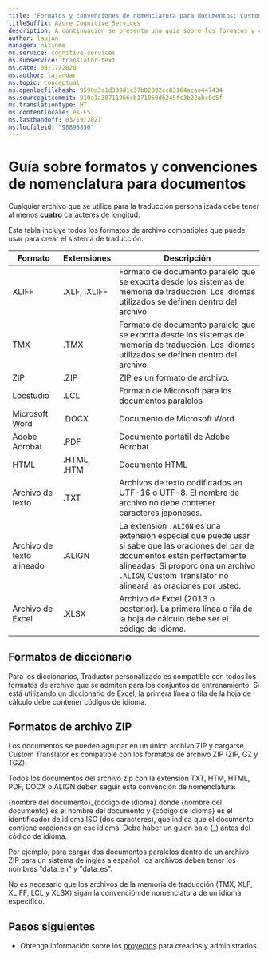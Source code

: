 ```yaml
---
title: 'Formatos y convenciones de nomenclatura para documentos: Custom Translator'
titleSuffix: Azure Cognitive Services
description: A continuación se presenta una guía sobre los formatos y convenciones de nomenclatura de documentos en Custom Translator. Este concepto ayuda a administrar mejor los nombres de los documentos y a evitar los conflictos relacionados con la nomenclatura.
author: laujan
manager: nitinme
ms.service: cognitive-services
ms.subservice: translator-text
ms.date: 08/17/2020
ms.author: lajanuar
ms.topic: conceptual
ms.openlocfilehash: 9598d3c1d339d1c37b02892cc83164acae447434
ms.sourcegitcommit: 910a1a38711966cb171050db245fc3b22abc8c5f
ms.translationtype: HT
ms.contentlocale: es-ES
ms.lasthandoff: 03/19/2021
ms.locfileid: "98895856"
---
```

# <a name="document-formats-and-naming-convention-guidance"></a>Guía sobre formatos y convenciones de nomenclatura para documentos

Cualquier archivo que se utilice para la traducción personalizada debe tener al menos **cuatro** caracteres de longitud.

Esta tabla incluye todos los formatos de archivo compatibles que puede usar para crear el sistema de traducción:

| Formato            | Extensiones   | Descripción                                                                                                                                                                                                                                                                    |
|-------------------|--------------|--------------------------------------------------------------------------------------------------------------------------------------------------------------------------------------------------------------------------------------------------------------------------------|
| XLIFF             | .XLF, .XLIFF | Formato de documento paralelo que se exporta desde los sistemas de memoria de traducción. Los idiomas utilizados se definen dentro del archivo.                                                                                                                                                              |
| TMX               | .TMX         | Formato de documento paralelo que se exporta desde los sistemas de memoria de traducción. Los idiomas utilizados se definen dentro del archivo.                                                                                                                                                              |
| ZIP               | .ZIP         | ZIP es un formato de archivo.                                                                                                                                                                                                        |
| Locstudio         | .LCL         | Formato de Microsoft para los documentos paralelos                                                                                                                                                                                                                                      |
| Microsoft Word    | .DOCX        | Documento de Microsoft Word                                                                                                                                                                                                                                                        |
| Adobe Acrobat     | .PDF         | Documento portátil de Adobe Acrobat                                                                                                                                                                                                                                                |
| HTML              | .HTML, .HTM  | Documento HTML                                                                                                                                                                                                                                                                  |
| Archivo de texto         | .TXT         | Archivos de texto codificados en UTF-16 o UTF-8. El nombre de archivo no debe contener caracteres japoneses.                                                                                                                                                                                        |
| Archivo de texto alineado | .ALIGN       | La extensión `.ALIGN` es una extensión especial que puede usar si sabe que las oraciones del par de documentos están perfectamente alineadas. Si proporciona un archivo `.ALIGN`, Custom Translator no alineará las oraciones por usted. |
| Archivo de Excel        | .XLSX        | Archivo de Excel (2013 o posterior). La primera línea o fila de la hoja de cálculo debe ser el código de idioma.                                                                                                                                                                                                                                                      |

## <a name="dictionary-formats"></a>Formatos de diccionario

Para los diccionarios, Traductor personalizado es compatible con todos los formatos de archivo que se admiten para los conjuntos de entrenamiento. Si está utilizando un diccionario de Excel, la primera línea o fila de la hoja de cálculo debe contener códigos de idioma.

## <a name="zip-file-formats"></a>Formatos de archivo ZIP

Los documentos se pueden agrupar en un único archivo ZIP y cargarse. Custom Translator es compatible con los formatos de archivo ZIP (ZIP, GZ y TGZ).

Todos los documentos del archivo zip con la extensión TXT, HTM, HTML, PDF, DOCX o ALIGN deben seguir esta convención de nomenclatura:

{nombre del documento}\_{código de idioma} donde {nombre del documento} es el nombre del documento y {código de idioma} es el identificador de idioma ISO (dos caracteres), que indica que el documento contiene oraciones en ese idioma. Debe haber un guion bajo (_) antes del código de idioma.

Por ejemplo, para cargar dos documentos paralelos dentro de un archivo ZIP para un sistema de inglés a español, los archivos deben tener los nombres "data_en" y "data_es".

No es necesario que los archivos de la memoria de traducción (TMX, XLF, XLIFF, LCL y XLSX) sigan la convención de nomenclatura de un idioma específico.  

## <a name="next-steps"></a>Pasos siguientes

- Obtenga información sobre los [proyectos](workspace-and-project.md#what-is-a-custom-translator-project) para crearlos y administrarlos.
